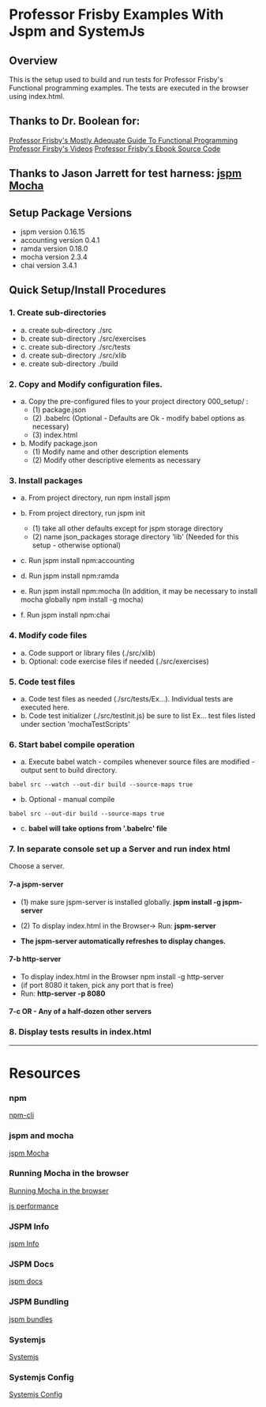 
# Professor Frisby Examples With Jspm and SystemJs

## Overview
This is the setup used to build and run tests for Professor Frisby's Functional programming examples.
The tests are executed in the browser using index.html.

## Thanks to Dr. Boolean for:
[Professor Frisby's Mostly Adequate Guide To Functional Programming ](https://drboolean.gitbooks.io/mostly-adequate-guide/?__s=ehycp62un87de5g78chs)
[Professor Firsby's Videos](https://www.youtube.com/watch?v=h_tkIpwbsxY&feature=youtu.be&t=13m11s&__s=ehycp62un87de5g78chs)
[Professor Frisby's Ebook Source Code](https://github.com/MostlyAdequate/mostly-adequate-guide)

## Thanks to Jason Jarrett for test harness: [jspm Mocha](http://staxmanade.com/2015/09/browser-only-mochajs-tests-using-systemjs/)


## Setup Package Versions

* jspm version 0.16.15
* accounting version 0.4.1
* ramda version 0.18.0
* mocha version 2.3.4
* chai version 3.4.1


## Quick Setup/Install Procedures

### 1. Create sub-directories
* a. create sub-directory ./src
* b. create sub-directory ./src/exercises
* c. create sub-directory ./src/tests
* d. create sub-directory ./src/xlib
* e. create sub-directory ./build


### 2. Copy and Modify configuration files.
* a. Copy the pre-configured files to your project directory 000_setup/ :
    * (1) package.json
    * (2) .babelrc (Optional - Defaults are Ok - modify babel options as necessary)
    * (3) index.html
* b. Modify package.json
    * (1) Modify name and other description elements
    * (2) Modify other descriptive elements as necessary

### 3. Install packages
* a. From project directory, run npm install jspm

* b. From project directory, run jspm init
     * (1) take all other defaults except for jspm storage directory
     * (2) name json_packages storage directory 'lib' (Needed for this setup - otherwise optional)

* c. Run jspm install npm:accounting
* d. Run jspm install npm:ramda
* e. Run jspm install npm:mocha (In addition, it may be necessary to install mocha globally npm install -g mocha)
* f. Run jspm install npm:chai


### 4. Modify code files
* a. Code support or library files (./src/xlib)
* b. Optional: code exercise files if needed (./src/exercises)

### 5. Code test files
* a. Code test files as needed (./src/tests/Ex...). Individual tests are executed here.
* b. Code test initializer (./src/testInit.js) be sure to list Ex... test files
listed under section 'mochaTestScripts'

### 6. Start babel compile operation

* a. Execute babel watch - compiles whenever source files are modified -
output sent to build directory.
 ```
 babel src --watch --out-dir build --source-maps true
 ```

* b. Optional - manual compile
```
babel src --out-dir build --source-maps true
```
* c. __babel will take options from '.babelrc' file__



### 7. In separate console set up a Server and run index html
Choose a server.

#### 7-a jspm-server
 * (1) make sure jspm-server is installed globally.
__jspm install -g jspm-server__

 * (2) To display index.html in the Browser->
Run: __jspm-server__<ENTER>

 * __The jspm-server automatically refreshes to display changes.__

#### 7-b http-server
 * To display index.html in the Browser npm install -g http-server
 * (if port 8080 it taken, pick any port that is free)
 * Run: __http-server -p 8080__<ENTER>

#### 7-c OR - Any of a half-dozen other servers

### 8. Display tests results in index.html

---

# Resources

### npm
[npm-cli](https://github.com/npm/npm-cli)

### jspm and mocha

[jspm Mocha](http://staxmanade.com/2015/09/browser-only-mochajs-tests-using-systemjs/)

### Running Mocha in the browser
[Running Mocha in the browser](http://mochajs.org/#running-mocha-in-the-browser)

[js performance](https://www.youtube.com/watch?v=65-RbBwZQdU)

### JSPM Info
[jspm Info](http://jspm.io/)


### JSPM Docs
[jspm docs](https://github.com/jspm/jspm-cli)


### JSPM Bundling
[jspm bundles](https://github.com/jspm/jspm-cli/blob/master/docs/production-workflows.md)

### Systemjs
[Systemjs](https://github.com/systemjs/systemjs)

### Systemjs Config
[Systemjs Config](https://github.com/systemjs/systemjs/blob/master/docs/config-api.md)
